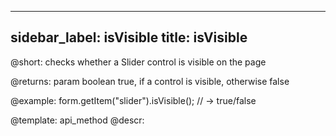 
---
sidebar_label: isVisible
title: isVisible
---          

@short: checks whether a Slider control is visible on the page

@returns:
param   boolean     true, if a control is visible, otherwise false


@example:
form.getItem("slider").isVisible(); 
// -> true/false

@template: api_method
@descr:


